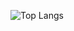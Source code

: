 ![Top Langs]([https://github-readme-stats.vercel.app/api/top-langs/?username=strandseter&layout=compact&token=$PAT_1](https://github-readme-stats-5n04a9rxo-andersbss-projects.vercel.app/api/top-langs/?username=strandseter&langs_count=20&hide_progress=true&theme=transparent&hide=scss,makefile,handlebars,less,ejs))

<!--
## Hi there 👋

**strandseter/strandseter** is a ✨ _special_ ✨ repository because its `README.md` (this file) appears on your GitHub profile.

Here are some ideas to get you started:

- 🔭 I’m currently working on ...
- 🌱 I’m currently learning ...
- 👯 I’m looking to collaborate on ...
- 🤔 I’m looking for help with ...
- 💬 Ask me about ...
- 📫 How to reach me: ...
- 😄 Pronouns: ...
- ⚡ Fun fact: ...
-->
